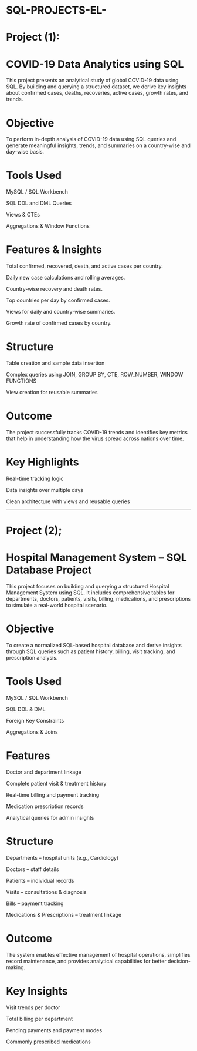 # SQL-PROJECTS-EL-
# Project (1):
# COVID-19 Data Analytics using SQL
This project presents an analytical study of global COVID-19 data using SQL. By building and querying a structured dataset, we derive key insights about confirmed cases, deaths, recoveries, active cases, growth rates, and trends.

# Objective
To perform in-depth analysis of COVID-19 data using SQL queries and generate meaningful insights, trends, and summaries on a country-wise and day-wise basis.

# Tools Used
MySQL / SQL Workbench

SQL DDL and DML Queries

Views & CTEs

Aggregations & Window Functions

# Features & Insights
Total confirmed, recovered, death, and active cases per country.

Daily new case calculations and rolling averages.

Country-wise recovery and death rates.

Top countries per day by confirmed cases.

Views for daily and country-wise summaries.

Growth rate of confirmed cases by country.

# Structure
Table creation and sample data insertion

Complex queries using JOIN, GROUP BY, CTE, ROW_NUMBER, WINDOW FUNCTIONS

View creation for reusable summaries

# Outcome
The project successfully tracks COVID-19 trends and identifies key metrics that help in understanding how the virus spread across nations over time.

# Key Highlights
Real-time tracking logic

Data insights over multiple days

Clean architecture with views and reusable queries

---------------------------------------------------------------------------------------------------------------------------------------------------------------------------------------------------------------------
# Project (2);
# Hospital Management System – SQL Database Project
This project focuses on building and querying a structured Hospital Management System using SQL. It includes comprehensive tables for departments, doctors, patients, visits, billing, medications, and prescriptions to simulate a real-world hospital scenario.

# Objective
To create a normalized SQL-based hospital database and derive insights through SQL queries such as patient history, billing, visit tracking, and prescription analysis.

# Tools Used
MySQL / SQL Workbench

SQL DDL & DML

Foreign Key Constraints

Aggregations & Joins

# Features
Doctor and department linkage

Complete patient visit & treatment history

Real-time billing and payment tracking

Medication prescription records

Analytical queries for admin insights

# Structure
Departments – hospital units (e.g., Cardiology)

Doctors – staff details

Patients – individual records

Visits – consultations & diagnosis

Bills – payment tracking

Medications & Prescriptions – treatment linkage

# Outcome
The system enables effective management of hospital operations, simplifies record maintenance, and provides analytical capabilities for better decision-making.

# Key Insights
Visit trends per doctor

Total billing per department

Pending payments and payment modes

Commonly prescribed medications


